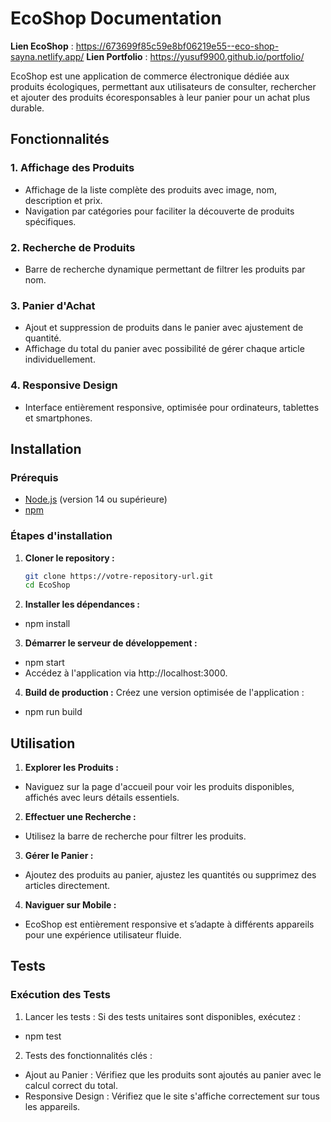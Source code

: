 # EcoShop Documentation

**Lien EcoShop** : https://673699f85c59e8bf06219e55--eco-shop-sayna.netlify.app/ 
**Lien Portfolio** : https://yusuf9900.github.io/portfolio/

EcoShop est une application de commerce électronique dédiée aux produits écologiques, permettant aux utilisateurs de consulter, rechercher et ajouter des produits écoresponsables à leur panier pour un achat plus durable.

## Fonctionnalités

### 1. Affichage des Produits
- Affichage de la liste complète des produits avec image, nom, description et prix.
- Navigation par catégories pour faciliter la découverte de produits spécifiques.

### 2. Recherche de Produits
- Barre de recherche dynamique permettant de filtrer les produits par nom.

### 3. Panier d'Achat
- Ajout et suppression de produits dans le panier avec ajustement de quantité.
- Affichage du total du panier avec possibilité de gérer chaque article individuellement.

### 4. Responsive Design
- Interface entièrement responsive, optimisée pour ordinateurs, tablettes et smartphones.

## Installation

### Prérequis
- [Node.js](https://nodejs.org/) (version 14 ou supérieure)
- [npm](https://www.npmjs.com/)

### Étapes d'installation

1. **Cloner le repository :**
   ```bash
   git clone https://votre-repository-url.git
   cd EcoShop
2. **Installer les dépendances :**
 - npm install
3. **Démarrer le serveur de développement :**
 - npm start
 - Accédez à l'application via http://localhost:3000.

4. **Build de production :** Créez une version optimisée de l'application :
 - npm run build
   
## Utilisation
1. **Explorer les Produits :**
 - Naviguez sur la page d'accueil pour voir les produits disponibles, affichés avec leurs détails essentiels.
2. **Effectuer une Recherche :**
 - Utilisez la barre de recherche pour filtrer les produits.
3. **Gérer le Panier :**
 - Ajoutez des produits au panier, ajustez les quantités ou supprimez des articles directement.
4. **Naviguer sur Mobile :**
 - EcoShop est entièrement responsive et s’adapte à différents appareils pour une expérience utilisateur fluide.

## Tests
### Exécution des Tests
1. Lancer les tests : Si des tests unitaires sont disponibles, exécutez :
 - npm test
2. Tests des fonctionnalités clés :
 -  Ajout au Panier : Vérifiez que les produits sont ajoutés au panier avec le calcul correct du total.
 -  Responsive Design : Vérifiez que le site s'affiche correctement sur tous les appareils.



